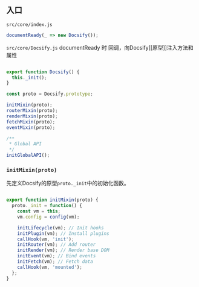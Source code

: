 ## 入口
`src/core/index.js`
``` javascript
documentReady(_ => new Docsify());
```
`src/core/Docsify.js`
documentReady 时 回调，向Docsify[[原型]]注入方法和属性
``` javascript

export function Docsify() {
  this._init();
}

const proto = Docsify.prototype;

initMixin(proto);
routerMixin(proto);
renderMixin(proto);
fetchMixin(proto);
eventMixin(proto);

/**
 * Global API
 */
initGlobalAPI();
```

### `initMixin(proto)`
 先定义Docsify的原型`proto._init`中的初始化函数。
 
``` javascript

export function initMixin(proto) {
  proto._init = function() {
    const vm = this;
    vm.config = config(vm);

    initLifecycle(vm); // Init hooks
    initPlugin(vm); // Install plugins
    callHook(vm, 'init');
    initRouter(vm); // Add router
    initRender(vm); // Render base DOM
    initEvent(vm); // Bind events
    initFetch(vm); // Fetch data
    callHook(vm, 'mounted');
  };
}
```
